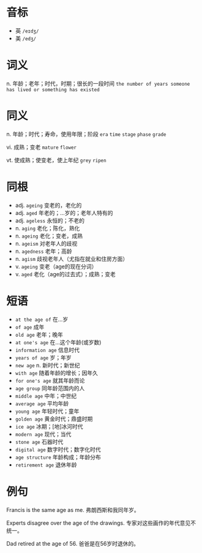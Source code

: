 # 音标

- 英 `/eɪdʒ/`
- 美 `/edʒ/`

# 词义

n. 年龄；老年；时代，时期；很长的一段时间
`the number of years someone has lived or something has existed`

# 同义

n. 年龄；时代；寿命，使用年限；阶段
`era` `time` `stage` `phase` `grade`

vi. 成熟；变老
`mature` `flower`

vt. 使成熟；使变老，使上年纪
`grey` `ripen`

# 同根

- adj. `ageing` 变老的，老化的
- adj. `aged` 年老的；…岁的；老年人特有的
- adj. `ageless` 永恒的；不老的
- n. `aging` 老化；陈化，熟化
- n. `ageing` 老化；变老，成熟
- n. `ageism` 对老年人的歧视
- n. `agedness` 老年；高龄
- n. `agism` 歧视老年人（尤指在就业和住房方面）
- v. `ageing` 变老（age的现在分词）
- v. `aged` 老化（age的过去式）；成熟；变老

# 短语

- `at the age of` 在…岁
- `of age` 成年
- `old age` 老年；晚年
- `at one's age` 在…这个年龄(或岁数)
- `information age` 信息时代
- `years of age` 岁；年岁
- `new age` n. 新时代；新世纪
- `with age` 随着年龄的增长；因年久
- `for one's age` 就其年龄而论
- `age group` 同年龄范围内的人
- `middle age` 中年；中世纪
- `average age` 平均年龄
- `young age` 年轻时代；童年
- `golden age` 黄金时代；鼎盛时期
- `ice age` 冰期；[地]冰河时代
- `modern age` 现代；当代
- `stone age` 石器时代
- `digital age` 数字时代；数字化时代
- `age structure` 年龄构成；年龄分布
- `retirement age` 退休年龄

# 例句

Francis is the same age as me.
弗朗西斯和我同年岁。

Experts disagree over the age of the drawings.
专家对这些画作的年代意见不统一。

Dad retired at the age of 56.
爸爸是在56岁时退休的。


